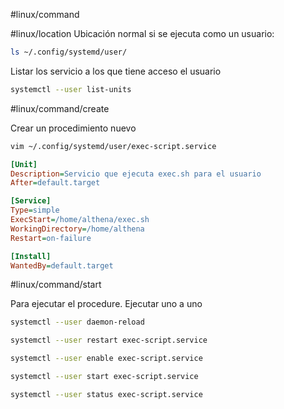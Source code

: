 #linux/command 

#linux/location
Ubicación normal si se ejecuta como un usuario:
```bash
ls ~/.config/systemd/user/
```

Listar los servicio a los que tiene acceso el usuario
```bash
systemctl --user list-units
```

#linux/command/create  

Crear un procedimiento nuevo
```bash
vim ~/.config/systemd/user/exec-script.service
```

```ini
[Unit]
Description=Servicio que ejecuta exec.sh para el usuario
After=default.target

[Service]
Type=simple
ExecStart=/home/althena/exec.sh
WorkingDirectory=/home/althena
Restart=on-failure

[Install]
WantedBy=default.target
```

#linux/command/start 

Para ejecutar el procedure. Ejecutar uno a uno
```bash
systemctl --user daemon-reload

systemctl --user restart exec-script.service

systemctl --user enable exec-script.service

systemctl --user start exec-script.service

systemctl --user status exec-script.service
```

